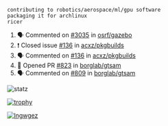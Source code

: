 ```
contributing to robotics/aerospace/ml/gpu software
packaging it for archlinux
ricer
```

<!--START_SECTION:activity-->
1. 🗣 Commented on [#3035](https://github.com/osrf/gazebo/issues/3035) in [osrf/gazebo](https://github.com/osrf/gazebo)
2. ❗️ Closed issue [#136](https://github.com/acxz/pkgbuilds/issues/136) in [acxz/pkgbuilds](https://github.com/acxz/pkgbuilds)
3. 🗣 Commented on [#136](https://github.com/acxz/pkgbuilds/issues/136) in [acxz/pkgbuilds](https://github.com/acxz/pkgbuilds)
4. 💪 Opened PR [#823](https://github.com/borglab/gtsam/pull/823) in [borglab/gtsam](https://github.com/borglab/gtsam)
5. 🗣 Commented on [#809](https://github.com/borglab/gtsam/issues/809) in [borglab/gtsam](https://github.com/borglab/gtsam)
<!--END_SECTION:activity-->


![statz](https://github-readme-stats.vercel.app/api?username=acxz&include_all_commits=true&show_icons=true)

[![trophy](https://github-profile-trophy.vercel.app/?username=acxz)](https://github.com/ryo-ma/github-profile-trophy)

[![lngwgez](https://github-readme-stats.vercel.app/api/top-langs/?username=acxz&layout=compact)](https://github.com/acxz/github-readme-stats)


<!--
**acxz/acxz** is a ✨ _special_ ✨ repository because its `README.md` (this file) appears on your GitHub profile.

Here are some ideas to get you started:

- 🔭 I’m currently working on ...
- 🌱 I’m currently learning ...
- 👯 I’m looking to collaborate on ...
- 🤔 I’m looking for help with ...
- 💬 Ask me about ...
- 📫 How to reach me: ...
- 😄 Pronouns: ...
- ⚡ Fun fact: ...
-->
